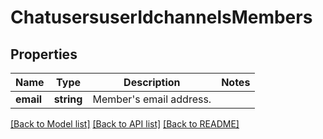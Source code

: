 # ChatusersuserIdchannelsMembers

## Properties
Name | Type | Description | Notes
------------ | ------------- | ------------- | -------------
**email** | **string** | Member&#39;s email address. | 

[[Back to Model list]](../README.md#documentation-for-models) [[Back to API list]](../README.md#documentation-for-api-endpoints) [[Back to README]](../README.md)



